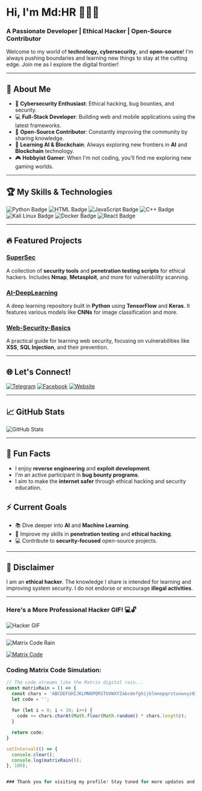 # Hi, I'm Md:HR 👨‍💻🚀
### A Passionate Developer | Ethical Hacker | Open-Source Contributor

Welcome to my world of **technology, cybersecurity**, and **open-source**! I'm always pushing boundaries and learning new things to stay at the cutting edge. Join me as I explore the digital frontier!

---

## 🧠 About Me
- 🔐 **Cybersecurity Enthusiast**: Ethical hacking, bug bounties, and security.
- 💻 **Full-Stack Developer**: Building web and mobile applications using the latest frameworks.
- 🚀 **Open-Source Contributor**: Constantly improving the community by sharing knowledge.
- 🌱 **Learning AI & Blockchain**: Always exploring new frontiers in **AI** and **Blockchain** technology.
- 🎮 **Hobbyist Gamer**: When I'm not coding, you’ll find me exploring new gaming worlds.

---

## 🏆 My Skills & Technologies

![Python Badge](https://img.shields.io/badge/Python-3.9-blue?logo=python&logoColor=yellow) 
![HTML Badge](https://img.shields.io/badge/HTML-5-orange?logo=html5&logoColor=white)
![JavaScript Badge](https://img.shields.io/badge/JavaScript-ES6-yellow?logo=javascript&logoColor=black)
![C++ Badge](https://img.shields.io/badge/C%2B%2B-11-blue?logo=c%2B%2B&logoColor=white)
![Kali Linux Badge](https://img.shields.io/badge/Kali%20Linux-black?logo=kali&logoColor=white)
![Docker Badge](https://img.shields.io/badge/Docker-blue?logo=docker&logoColor=white)
![React Badge](https://img.shields.io/badge/React-16.13.1-blue?logo=react&logoColor=white)

---

## 🔥 Featured Projects

### [**SuperSec**](https://github.com/9team1x-HR/SuperSec)
A collection of **security tools** and **penetration testing scripts** for ethical hackers. Includes **Nmap**, **Metasploit**, and more for vulnerability scanning.

### [**AI-DeepLearning**](https://github.com/9team1x-HR/AI-DeepLearning)
A deep learning repository built in **Python** using **TensorFlow** and **Keras**. It features various models like **CNNs** for image classification and more.

### [**Web-Security-Basics**](https://github.com/9team1x-HR/Web-Security-Basics)
A practical guide for learning web security, focusing on vulnerabilities like **XSS**, **SQL Injection**, and their prevention.

---

## 🌐 Let's Connect!

[![Telegram](https://img.shields.io/badge/Telegram-@universe_teach-blue?logo=telegram&logoColor=white)](https://t.me/universe_teach)
[![Facebook](https://img.shields.io/badge/Facebook-@md.hr.o.o.2024-blue?logo=facebook&logoColor=white)](https://www.facebook.com/md.hr.o.o.2024)
[![Website](https://img.shields.io/badge/Website-Md%20HR`s%20Info-blue?logo=github&logoColor=white)](https://my-info-opal.vercel.app/)

---

## 📈 GitHub Stats

![GitHub Stats](https://github-readme-stats.vercel.app/api?username=9team1x-HR&show_icons=true&hide_title=true&theme=highcontrast)

---

## 💬 Fun Facts

- I enjoy **reverse engineering** and **exploit development**.
- I'm an active participant in **bug bounty programs**.
- I aim to make the **internet safer** through ethical hacking and security education.

## ⚡️ Current Goals
- 📚 Dive deeper into **AI** and **Machine Learning**.
- 🔐 Improve my skills in **penetration testing** and **ethical hacking**.
- 💻 Contribute to **security-focused** open-source projects.

---

## 🚨 Disclaimer

I am an **ethical hacker**. The knowledge I share is intended for learning and improving system security. I do not endorse or encourage **illegal activities**.

---

### Here's a More Professional Hacker GIF! 💻🔓

![Hacker GIF](https://media.giphy.com/media/qgQUggAC3Pfv687qXC/giphy.gif)

---
![Matrix Code Rain](https://media.giphy.com/media/26tPoyDhjiJ2i3pNa/giphy.gif)

[![Matrix Code](https://img.shields.io/badge/Live%20Matrix%20Code-click%20here-blue?logo=github&logoColor=white)](https://hr-bot1.github.io/matrix/)



### Coding Matrix Code Simulation:
```javascript
// The code streams like the Matrix digital rain...
const matrixRain = () => {
  const chars = 'ABCDEFGHIJKLMNOPQRSTUVWXYZabcdefghijklmnopqrstuvwxyz0123456789';
  let code = '';
  
  for (let i = 0; i < 10; i++) {
    code += chars.charAt(Math.floor(Math.random() * chars.length));
  }

  return code;
}

setInterval(() => {
  console.clear();
  console.log(matrixRain());
}, 100);


### Thank you for visiting my profile! Stay tuned for more updates and open-source contributions! ✌️
